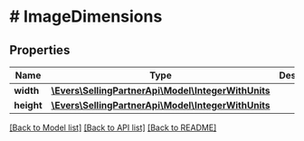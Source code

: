 # # ImageDimensions

## Properties

Name | Type | Description | Notes
------------ | ------------- | ------------- | -------------
**width** | [**\Evers\SellingPartnerApi\Model\IntegerWithUnits**](IntegerWithUnits.md) |  |
**height** | [**\Evers\SellingPartnerApi\Model\IntegerWithUnits**](IntegerWithUnits.md) |  |

[[Back to Model list]](../../README.md#models) [[Back to API list]](../../README.md#endpoints) [[Back to README]](../../README.md)
